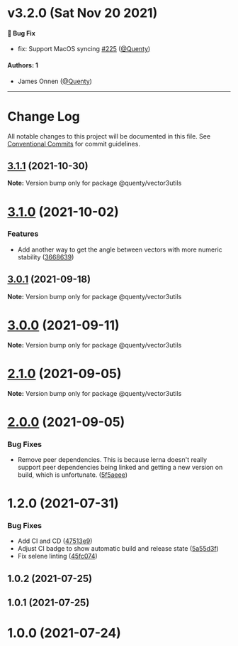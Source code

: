 # v3.2.0 (Sat Nov 20 2021)

#### 🐛 Bug Fix

- fix: Support MacOS syncing [#225](https://github.com/Quenty/NevermoreEngine/pull/225) ([@Quenty](https://github.com/Quenty))

#### Authors: 1

- James Onnen ([@Quenty](https://github.com/Quenty))

---

# Change Log

All notable changes to this project will be documented in this file.
See [Conventional Commits](https://conventionalcommits.org) for commit guidelines.

## [3.1.1](https://github.com/Quenty/NevermoreEngine/compare/@quenty/vector3utils@3.1.0...@quenty/vector3utils@3.1.1) (2021-10-30)

**Note:** Version bump only for package @quenty/vector3utils





# [3.1.0](https://github.com/Quenty/NevermoreEngine/compare/@quenty/vector3utils@3.0.1...@quenty/vector3utils@3.1.0) (2021-10-02)


### Features

* Add another way to get the angle between vectors with more numeric stability ([3668639](https://github.com/Quenty/NevermoreEngine/commit/36686390e7d151ef439db47303a7fb63e554ede5))





## [3.0.1](https://github.com/Quenty/NevermoreEngine/compare/@quenty/vector3utils@3.0.0...@quenty/vector3utils@3.0.1) (2021-09-18)

**Note:** Version bump only for package @quenty/vector3utils





# [3.0.0](https://github.com/Quenty/NevermoreEngine/compare/@quenty/vector3utils@2.1.0...@quenty/vector3utils@3.0.0) (2021-09-11)

**Note:** Version bump only for package @quenty/vector3utils





# [2.1.0](https://github.com/Quenty/NevermoreEngine/compare/@quenty/vector3utils@2.0.0...@quenty/vector3utils@2.1.0) (2021-09-05)

**Note:** Version bump only for package @quenty/vector3utils





# [2.0.0](https://github.com/Quenty/NevermoreEngine/compare/@quenty/vector3utils@1.2.0...@quenty/vector3utils@2.0.0) (2021-09-05)


### Bug Fixes

* Remove peer dependencies. This is because lerna doesn't really support peer dependencies being linked and getting a new version on build, which is unfortunate. ([5f5aeee](https://github.com/Quenty/NevermoreEngine/commit/5f5aeeea8de9975435309e53679f0ef7064f9dd0))





# 1.2.0 (2021-07-31)


### Bug Fixes

* Add CI and CD ([47513e9](https://github.com/Quenty/NevermoreEngine/commit/47513e9b568162707534af132396dd8756947dd3))
* Adjust CI badge to show automatic build and release state ([5a55d3f](https://github.com/Quenty/NevermoreEngine/commit/5a55d3f19bf8d66a760d67da9b56ed47fab74656))
* Fix selene linting ([45fc074](https://github.com/Quenty/NevermoreEngine/commit/45fc07489ee59127ac6582689f19a0e87c1e5b5a))



## 1.0.2 (2021-07-25)



## 1.0.1 (2021-07-25)



# 1.0.0 (2021-07-24)
